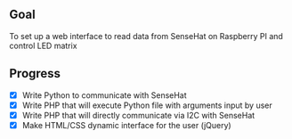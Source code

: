 ## Goal

To set up a web interface to read data from SenseHat on Raspberry PI and control LED matrix

## Progress
- [x] Write Python to communicate with SenseHat
- [x] Write PHP that will execute Python file with arguments input by user
- [x] Write PHP that will directly communicate via I2C with SenseHat
- [x] Make HTML/CSS dynamic interface for the user (jQuery)
